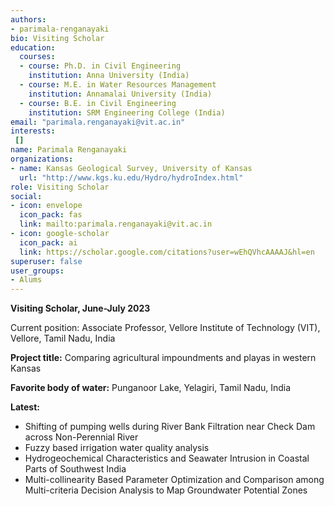 ```yaml
---
authors:
- parimala-renganayaki
bio: Visiting Scholar
education:
  courses:
  - course: Ph.D. in Civil Engineering
    institution: Anna University (India)
  - course: M.E. in Water Resources Management
    institution: Annamalai University (India)
  - course: B.E. in Civil Engineering
    institution: SRM Engineering College (India)
email: "parimala.renganayaki@vit.ac.in"
interests:
 []
name: Parimala Renganayaki
organizations:
- name: Kansas Geological Survey, University of Kansas
  url: "http://www.kgs.ku.edu/Hydro/hydroIndex.html"
role: Visiting Scholar
social:
- icon: envelope
  icon_pack: fas
  link: mailto:parimala.renganayaki@vit.ac.in
- icon: google-scholar
  icon_pack: ai
  link: https://scholar.google.com/citations?user=wEhQVhcAAAAJ&hl=en
superuser: false
user_groups:
- Alums
---
```

**Visiting Scholar, June-July 2023**

Current position: Associate Professor, Vellore Institute of Technology (VIT), Vellore, Tamil Nadu, India

**Project title:** Comparing agricultural impoundments and playas in western Kansas

**Favorite body of water:** Punganoor Lake, Yelagiri, Tamil Nadu, India

**Latest:** 

 - Shifting of pumping wells during River Bank Filtration near Check Dam across Non-Perennial River
 - Fuzzy based irrigation water quality analysis
 - Hydrogeochemical Characteristics and Seawater Intrusion in Coastal Parts of Southwest India
 - Multi-collinearity Based Parameter Optimization and Comparison among Multi-criteria Decision Analysis to Map Groundwater Potential Zones